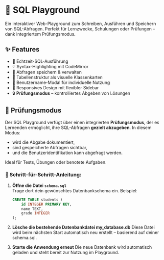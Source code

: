 # 🧪 SQL Playground

Ein interaktiver Web-Playground zum Schreiben, Ausführen und Speichern von SQL-Abfragen. Perfekt für Lernzwecke, Schulungen oder Prüfungen – dank integriertem Prüfungsmodus.

## ✨ Features

- 🎯 Echtzeit-SQL-Ausführung
- 💡 Syntax-Highlighting mit CodeMirror
- 💾 Abfragen speichern & verwalten
- 🧱 Tabellenstruktur als visuelle Klassenkarten
- 👤 Benutzername-Modal für individuelle Nutzung
- 📱 Responsives Design mit flexibler Sidebar
- 🔒 **Prüfungsmodus** – kontrolliertes Abgeben von Lösungen


## 🧪 Prüfungsmodus

Der SQL Playground verfügt über einen integrierten **Prüfungsmodus**, der es Lernenden ermöglicht, ihre SQL-Abfragen **gezielt abzugeben**. In diesem Modus:
- wird die Abgabe dokumentiert,
- sind gespeicherte Abfragen sichtbar,
- und die Benutzeridentifikation kann abgefragt werden.

Ideal für Tests, Übungen oder benotete Aufgaben.


### 📌 Schritt-für-Schritt-Anleitung:

1. **Öffne die Datei `schema.sql`**  
   Trage dort dein gewünschtes Datenbankschema ein. Beispiel:

   ```sql
   CREATE TABLE students (
       id INTEGER PRIMARY KEY,
       name TEXT,
       grade INTEGER
   );
2. **Lösche die bestehende Datenbankdatei my_database.db**
    Diese Datei wird beim nächsten Start automatisch neu erstellt – basierend auf deiner schema.sql.

3. **Starte die Anwendung erneut**
     Die neue Datenbank wird automatisch geladen und steht bereit zur Nutzung im Playground.

